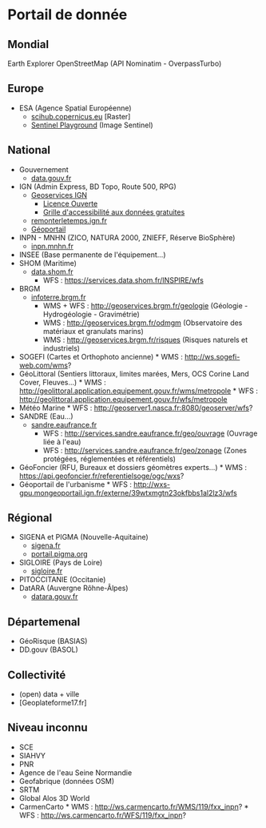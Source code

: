 # Portail de donnée
## Mondial
Earth Explorer
OpenStreetMap (API Nominatim - OverpassTurbo)

## Europe
* ESA (Agence Spatial Européenne)
	* [scihub.copernicus.eu](https://scihub.copernicus.eu) [Raster]
	* [Sentinel Playground](https://www.sentinel-hub.com/) (Image Sentinel)

## National
* Gouvernement
	* [data.gouv.fr](https://data.gouv.fr)
* IGN (Admin Express, BD Topo, Route 500, RPG)
	* [Geoservices IGN](https://geoservices.ign.fr/documentation/diffusion/index.html)
		* [Licence Ouverte](https://geoservices.ign.fr/documentation/diffusion/telechargement-donnees-libres.html)
		* [Grille d'accessibilité aux données gratuites](https://geoservices.ign.fr/ressources_documentaires/Espace_documentaire/gratuite_des_donnees_ign.pdf)
	* [remonterletemps.ign.fr](remonterletemps.ign.fr)
	* [Géoportail](https://www.geoportail.gouv.fr/)
* INPN - MNHN (ZICO, NATURA 2000, ZNIEFF, Réserve BioSphère)
	* [inpn.mnhn.fr](https://inpn.mnhn.fr/accueil/index)
* INSEE (Base permanente de l'équipement...)
* SHOM (Maritime)
	* [data.shom.fr](https://data.shom.fr)
		* WFS : https://services.data.shom.fr/INSPIRE/wfs
* BRGM 
	* [infoterre.brgm.fr](http://infoterre.brgm.fr/page/geoservices-ogc)
		* WMS + WFS : http://geoservices.brgm.fr/geologie (Géologie - Hydrogéologie - Gravimétrie)
		* WMS : http://geoservices.brgm.fr/odmgm (Observatoire des matériaux et granulats marins)
		* WMS : http://geoservices.brgm.fr/risques (Risques naturels et industriels)
* SOGEFI (Cartes et Orthophoto ancienne)
		* WMS : http://ws.sogefi-web.com/wms?
* GéoLittoral (Sentiers littoraux, limites marées, Mers, OCS Corine Land Cover, Fleuves...)
		* WMS : http://geolittoral.application.equipement.gouv.fr/wms/metropole
		* WFS : http://geolittoral.application.equipement.gouv.fr/wfs/metropole
* Météo Marine
		* WFS : http://geoserver1.nasca.fr:8080/geoserver/wfs?
* SANDRE (Eau...)
	* [sandre.eaufrance.fr](http://www.sandre.eaufrance.fr/)
		* WFS : http://services.sandre.eaufrance.fr/geo/ouvrage (Ouvrage liée à l'eau)
		* WFS : http://services.sandre.eaufrance.fr/geo/zonage (Zones protégées, réglementées et référentiels)
* GéoFoncier (RFU, Bureaux et dossiers géomètres experts…)
		* WMS : https://api.geofoncier.fr/referentielsoge/ogc/wxs?
* Géoportail de l'urbanisme
		* WFS : http://wxs-gpu.mongeoportail.ign.fr/externe/39wtxmgtn23okfbbs1al2lz3/wfs


## Régional
* SIGENA et PIGMA (Nouvelle-Aquitaine)
	* [sigena.fr](https://www.sigena.fr/accueil)
	* [portail.pigma.org](https://portail.pigma.org/)
* SIGLOIRE (Pays de Loire)
	* [sigloire.fr](http://www.sigloire.fr/)
* PITOCCITANIE (Occitanie)
* DatARA (Auvergne Rôhne-Âlpes)
	* [datara.gouv.fr](https://www.datara.gouv.fr/)

## Départemenal
* GéoRisque (BASIAS)
* DD.gouv (BASOL)

## Collectivité
* (open) data + ville
* [Geoplateforme17.fr]

## Niveau inconnu
* SCE
* SIAHVY
* PNR
* Agence de l'eau Seine Normandie
* Geofabrique (données OSM)
* SRTM
* Global Alos 3D World
* CarmenCarto
		* WMS : http://ws.carmencarto.fr/WMS/119/fxx_inpn?
		* WFS : http://ws.carmencarto.fr/WFS/119/fxx_inpn?
